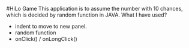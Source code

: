 #HiLo Game
This application is to assume the number with 10 chances, which is decided by random function in JAVA.
What I have used?
- indent to move to new panel.
- random function
- onClick() / onLongClick()
